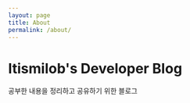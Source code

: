 ```yaml
---
layout: page
title: About
permalink: /about/
---
```


# Itismilob's Developer Blog

공부한 내용을 정리하고 공유하기 위한 블로그
